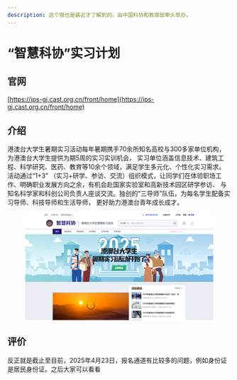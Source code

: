 ```yaml
---
description: 这个我也是最近才了解到的，由中国科协和教育部牵头举办，
---
```


# “智慧科协”实习计划

## 官网

[https://ips-gj.cast.org.cn/front/home](https://ips-gj.cast.org.cn/front/home)

## 介绍

港澳台大学生暑期实习活动每年暑期携手70余所知名高校与300多家单位机构，为港澳台大学生提供为期5周的实习实训机会， 实习单位涵盖信息技术、建筑工程、科学研究、医药、教育等10余个领域，满足学生多元化、个性化实习需求。活动通过“1+3” （实习+研学、参访、交流）组织模式，让同学们在体验职场工作、明确职业发展方向之余，有机会赴国家实验室和高新技术园区研学参访、 与知名科学家和科创公司负责人座谈交流。独创的“三导师”队伍，为每名学生配备实习导师、科技导师和生活导师， 更好助力港澳台青年成长成才。

<figure><img src="../.gitbook/assets/image (1).png" alt=""><figcaption></figcaption></figure>

## 评价

反正就是截止至目前，2025年4月23日，报名通道有比较多的问题，例如身份证是居民身份证。之后大家可以看看

